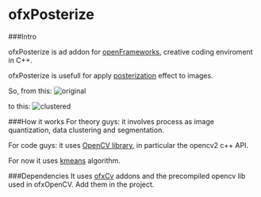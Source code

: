ofxPosterize
============

###Intro

ofxPosterize is ad addon for [openFrameworks](http://openFrameworks.cc/), creative coding enviroment in C++.

ofxPosterize is usefull for apply [posterization](http://en.wikipedia.org/wiki/Posterization) effect to images.

So, from this:
![original](https://raw.github.com/nkint/ofxPosterize/master/example-extractColor/bin/data/webinterface/original.jpg)

to this:
![clustered](https://raw.github.com/nkint/ofxPosterize/master/example-extractColor/bin/data/webinterface/cluster.jpg)

###How it works
For theory guys: it involves process as image quantization, data clustering and segmentation.

For code guys: it uses [OpenCV library](http://opencv.org/), in particular the opencv2 c++ API.

For now it uses [kmeans](http://en.wikipedia.org/wiki/K-means_clustering) algorithm.

###Dependencies
It uses [ofxCv](https://github.com/kylemcdonald/ofxCv) addons and the precompiled opencv lib used in ofxOpenCV. Add them in the project.

